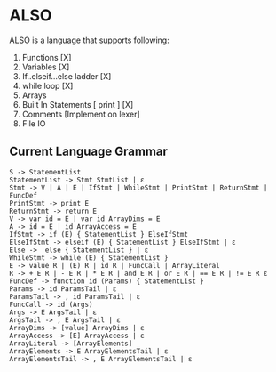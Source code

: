 # ALSO
ALSO is a language that supports following:
1. Functions [X]
2. Variables [X]
3. If..elseif...else ladder [X]
4. while loop [X]
5. Arrays
6. Built In Statements [ print ] [X]
7. Comments [Implement on lexer]
8. File IO

## Current Language Grammar
```
S -> StatementList
StatementList -> Stmt StmtList | ε
Stmt -> V | A | E | IfStmt | WhileStmt | PrintStmt | ReturnStmt | FuncDef 
PrintStmt -> print E
ReturnStmt -> return E
V -> var id = E | var id ArrayDims = E
A -> id = E | id ArrayAccess = E
IfStmt -> if (E) { StatementList } ElseIfStmt
ElseIfStmt -> elseif (E) { StatementList } ElseIfStmt | ε
Else ->  else { StatementList } | ε
WhileStmt -> while (E) { StatementList }
E -> value R | (E) R | id R | FuncCall | ArrayLiteral 
R -> + E R | - E R | * E R | and E R | or E R | == E R | != E R ε
FuncDef -> function id (Params) { StatementList }
Params -> id ParamsTail | ε
ParamsTail -> , id ParamsTail | ε
FuncCall -> id (Args)
Args -> E ArgsTail | ε
ArgsTail -> , E ArgsTail | ε
ArrayDims -> [value] ArrayDims | ε
ArrayAccess -> [E] ArrayAccess | ε
ArrayLiteral -> [ArrayElements]
ArrayElements -> E ArrayElementsTail | ε
ArrayElementsTail -> , E ArrayElementsTail | ε
```